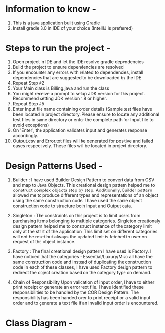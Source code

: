 # Information to know - 
1) This is a java application built using Gradle 
2) Install gradle 8.0 in IDE of your choice (IntellIJ is preferred)


# Steps to run the project -
1) Open project in IDE and let the IDE resolve gradle dependencies
2) Build the project to ensure dependencies are resolved
3) If you encounter any errors with related to dependencies, install dependencies that are suggested to be downloaded by the IDE
4) Repeat Step #2
5) Your Main class is Billing.java and run the class
6) You might receive a prompt to setup JDK version for this project. Recommend setting JDK version 1.8 or higher.
7) Repeat Step #5
8) Enter Input file name containing order details (Sample test files have been located in project directory. Please ensure to locate any additional test files in same directory or enter the complete path for Input file to avoid exceptions)
9) On 'Enter', the application validates input and generates response accordingly.
10) Output.csv and Error.txt files will be generated for positive and failed cases respectively. These files will be located in project directory.


# Design Patterns Used - 
1) Builder : 
I have used Builder Design Pattern to convert data from CSV and map to Java Objects. This creational design pattern helped me to construct complex objects step by step. Additionally, Builder pattern allowed me to produce different types and representations of an object using the same construction code. I have used the same object construction code to structure both Input and Output data.

2) Singleton : 
The constraints on this project is to limit users from purchasing items belonging to multiple categories. Singleton creationaly design pattern helped me to construct instance of the category limit only at the start of the application. This limit set on different categories will not be reset but always the updated limit is fetched to user on request of the object instance. 

3) Factory : 
The final creational design pattern I have used is Factory. I have noticed that the categories - Essential/Luxury/Misc all have the same construction code and instead of duplicating the construction code in each of these classes, I have used Factory design pattern to redirect the object creation based on the category type on demand. 

4) Chain of Responsibility
Upon validation of input order, I have to either print receipt or generate an error text file. I have identified these responsibilities to be handled by the COR Design Pattern. The responsibility has been handed over to print receipt on a valid input order and to generate a text file if an invalid input order is encountered.  

# Class Diagram - 
